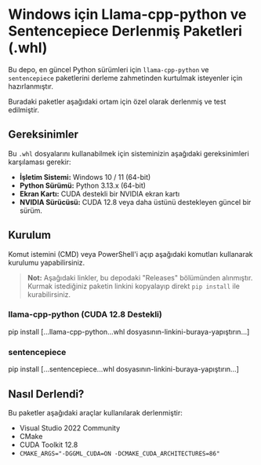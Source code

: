 # Windows için Llama-cpp-python ve Sentencepiece Derlenmiş Paketleri (.whl)

Bu depo, en güncel Python sürümleri için `llama-cpp-python` ve `sentencepiece` paketlerini derleme zahmetinden kurtulmak isteyenler için hazırlanmıştır.

Buradaki paketler aşağıdaki ortam için özel olarak derlenmiş ve test edilmiştir.

## Gereksinimler

Bu `.whl` dosyalarını kullanabilmek için sisteminizin aşağıdaki gereksinimleri karşılaması gerekir:

- **İşletim Sistemi:** Windows 10 / 11 (64-bit)
- **Python Sürümü:** Python 3.13.x (64-bit)
- **Ekran Kartı:** CUDA destekli bir NVIDIA ekran kartı
- **NVIDIA Sürücüsü:** CUDA 12.8 veya daha üstünü destekleyen güncel bir sürüm.

## Kurulum

Komut istemini (CMD) veya PowerShell'i açıp aşağıdaki komutları kullanarak kurulumu yapabilirsiniz.

> **Not:** Aşağıdaki linkler, bu depodaki "Releases" bölümünden alınmıştır. Kurmak istediğiniz paketin linkini kopyalayıp direkt `pip install` ile kurabilirsiniz.

### llama-cpp-python (CUDA 12.8 Destekli)

pip install [...llama-cpp-python...whl dosyasının-linkini-buraya-yapıştırın...]

### sentencepiece

pip install [...sentencepiece...whl dosyasının-linkini-buraya-yapıştırın...]

## Nasıl Derlendi?

Bu paketler aşağıdaki araçlar kullanılarak derlenmiştir:
- Visual Studio 2022 Community
- CMake
- CUDA Toolkit 12.8
- `CMAKE_ARGS="-DGGML_CUDA=ON -DCMAKE_CUDA_ARCHITECTURES=86"`
